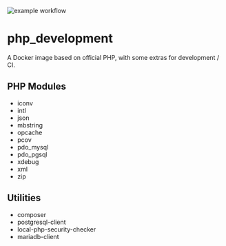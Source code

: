 ![example workflow](https://github.com/appsinet/php_development/actions/workflows/publish.yml/badge.svg)
# php_development
A Docker image based on official PHP, with some extras for development / CI.

## PHP Modules
- iconv
- intl
- json
- mbstring
- opcache
- pcov
- pdo_mysql
- pdo_pgsql
- xdebug
- xml
- zip

## Utilities
- composer
- postgresql-client
- local-php-security-checker
- mariadb-client